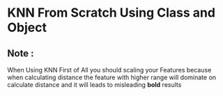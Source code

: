 # KNN From Scratch Using Class and Object

## Note :
When Using KNN 
First of All you should scaling your Features because when calculating distance the feature with higher range will dominate on calculate distance and it will leads to misleading __bold__ results 
